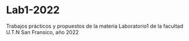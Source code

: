 # Lab1-2022
Trabajos prácticos y propuestos de la materia Laboratorio1 de la facultad U.T.N San Fransico, año 2022
